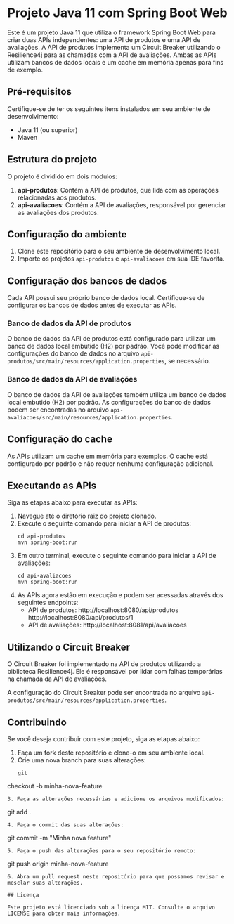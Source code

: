 # Projeto Java 11 com Spring Boot Web

Este é um projeto Java 11 que utiliza o framework Spring Boot Web para criar duas APIs independentes: uma API de produtos e uma API de avaliações. A API de produtos implementa um Circuit Breaker utilizando o Resilience4j para as chamadas com a API de avaliações. Ambas as APIs utilizam bancos de dados locais e um cache em memória apenas para fins de exemplo.

## Pré-requisitos

Certifique-se de ter os seguintes itens instalados em seu ambiente de desenvolvimento:

- Java 11 (ou superior)
- Maven

## Estrutura do projeto

O projeto é dividido em dois módulos:

1. **api-produtos**: Contém a API de produtos, que lida com as operações relacionadas aos produtos.
2. **api-avaliacoes**: Contém a API de avaliações, responsável por gerenciar as avaliações dos produtos.

## Configuração do ambiente

1. Clone este repositório para o seu ambiente de desenvolvimento local.
2. Importe os projetos `api-produtos` e `api-avaliacoes` em sua IDE favorita.

## Configuração dos bancos de dados

Cada API possui seu próprio banco de dados local. Certifique-se de configurar os bancos de dados antes de executar as APIs.

### Banco de dados da API de produtos

O banco de dados da API de produtos está configurado para utilizar um banco de dados local embutido (H2) por padrão. Você pode modificar as configurações do banco de dados no arquivo `api-produtos/src/main/resources/application.properties`, se necessário.

### Banco de dados da API de avaliações

O banco de dados da API de avaliações também utiliza um banco de dados local embutido (H2) por padrão. As configurações do banco de dados podem ser encontradas no arquivo `api-avaliacoes/src/main/resources/application.properties`.

## Configuração do cache

As APIs utilizam um cache em memória para exemplos. O cache está configurado por padrão e não requer nenhuma configuração adicional.

## Executando as APIs

Siga as etapas abaixo para executar as APIs:

1. Navegue até o diretório raiz do projeto clonado.
2. Execute o seguinte comando para iniciar a API de produtos:
   ```
   cd api-produtos
   mvn spring-boot:run
   ```
3. Em outro terminal, execute o seguinte comando para iniciar a API de avaliações:
   ```
   cd api-avaliacoes
   mvn spring-boot:run
   ```
4. As APIs agora estão em execução e podem ser acessadas através dos seguintes endpoints:
    - API de produtos: http://localhost:8080/api/produtos
                       http://localhost:8080/api/produtos/1
    - API de avaliações: http://localhost:8081/api/avaliacoes

## Utilizando o Circuit Breaker

O Circuit Breaker foi implementado na API de produtos utilizando a biblioteca Resilience4j. Ele é responsável por lidar com falhas temporárias na chamada da API de avaliações.

A configuração do Circuit Breaker pode ser encontrada no arquivo `api-produtos/src/main/resources/application.properties`.

## Contribuindo

Se você deseja contribuir com este projeto, siga as etapas abaixo:

1. Faça um fork deste repositório e clone-o em seu ambiente local.
2. Crie uma nova branch para suas alterações:
   ```
   git

checkout -b minha-nova-feature
   ```
3. Faça as alterações necessárias e adicione os arquivos modificados:
   ```
git add .
   ```
4. Faça o commit das suas alterações:
   ```
git commit -m "Minha nova feature"
   ```
5. Faça o push das alterações para o seu repositório remoto:
   ```
git push origin minha-nova-feature
   ```
6. Abra um pull request neste repositório para que possamos revisar e mesclar suas alterações.

## Licença

Este projeto está licenciado sob a licença MIT. Consulte o arquivo LICENSE para obter mais informações.